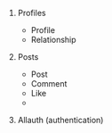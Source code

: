 1. Profiles
    - Profile
    - Relationship

2. Posts
    - Post
    - Comment
    - Like
    - 
3. Allauth (authentication)